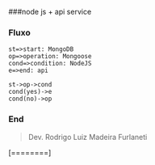 
###node js + api service


### Fluxo

```flow
st=>start: MongoDB
op=>operation: Mongoose
cond=>condition: NodeJS
e=>end: api

st->op->cond
cond(yes)->e
cond(no)->op
```


### End

> Dev. Rodrigo Luiz Madeira Furlaneti

[========]
